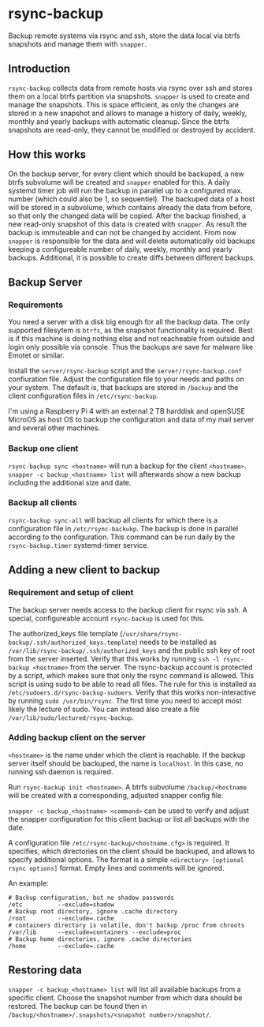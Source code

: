 # rsync-backup
Backup remote systems via rsync and ssh, store the data local via btrfs
snapshots and manage them with `snapper`.

## Introduction
`rsync-backup` collects data from remote hosts via rsync over ssh and stores them on a local btrfs partition via snapshots. `snapper` is used to create and manage the snapshots. This is space efficient, as only the changes are stored in a new snapshot and allows to manage a history of daily, weekly, monthly and yearly backups with automatic cleanup. Since the btrfs snapshots are read-only, they cannot be modified or destroyed by accident.

## How this works
On the backup server, for every client which should be backuped, a new btrfs subvolume will be created and `snapper` enabled for this.
A daily systemd timer job will run the backup in parallel up to a configured max. number (which could also be 1, so sequentiel).
The backuped data of a host will be stored in a subvolume, which contains already the data from before, so that only the changed data will be copied. After the backup finished, a new read-only snapshot of this data is created with `snapper`. As result the backup is immuteable and can not be changed by accident. From now `snapper` is responsible for the data and will delete automatically old backups keeping a configureable number of daily, weekly, monthly and yearly backups. Additional, it is possible to create diffs between different backups.

## Backup Server

### Requirements

You need a server with a disk big enough for all the backup data. The only
supported filesytem is `btrfs`, as the snapshot functionality is required.
Best is if this machine is doing nothing else and not reacheable from outside
and login only possible via console. Thus the backups are save for malware
like Emotet or similar.

Install the `server/rsync-backup` script and the `server/rsync-backup.conf`
confiuration file. Adjust the configuration file to your needs and paths on
your system. The default is, that backups are stored in `/backup` and the
client configuration files in `/etc/rsync-backup`.

I'm using a Raspberry Pi 4 with an external 2 TB harddisk and openSUSE MicroOS
as host OS to backup the configuration and data of my mail server and several
other machines.

### Backup one client

`rsync-backup sync <hostname>` will run a backup for the client `<hostname>`.
`snapper -c backup_<hostname> list` will afterwards show a new backup
including the additional size and date.


### Backup all clients

`rsync-backup sync-all` will backup all clients for which there is a
configuration file in `/etc/rsync-backukp`. The backup is done in parallel
according to the configuration. This command can be run daily by the
`rsync-backup.timer` systemd-timer service.

## Adding a new client to backup

### Requirement and setup of client

The backup server needs access to the backup client for rsync via ssh. A
special, configureable account `rsync-backup` is used for this.

The authorized_keys file template
(`/usr/share/rsync-backup/.ssh/authorized_keys.template`) needs to be
installed as `/var/lib/rsync-backup/.ssh/authorized_keys` and the public ssh
key of root from the server inserted. Verify that this works by running
```ssh -l rsync-backup <hostname>``` from the server. The rsync-backup account
is protected by a script, which makes sure that only the rsync command is
allowed.
This script is using sudo to be able to read all files. The rule for this is
installed as `/etc/sudoers.d/rsync-backup-sudoers`. Verify that this works
non-interactive by running ```sudo /usr/bin/rsync```. The first time you need
to accept most likely the lecture of sudo. You can instead also create a file
`/var/lib/sudo/lectured/rsync-backup`.

### Adding backup client on the server

`<hostname>` is the name under which the client is reachable. If the backup
server itself should be backuped, the name is `localhost`. In this case, no
running ssh daemon is required.

Run ```rsync-backup init <hostname>```. A btrfs subvolume `/backup/<hostname`
will be created with a corresponding, adjusted snapper config file.

`snapper -c backup_<hostname> <command>` can be used to verify and adjust the
snapper configuration for this client backup or list all backups with the
date.

A configuration file `/etc/rsync-backup/<hostname.cfg>` is required. It
specifies, which directories on the client should be backuped, and allows to
specify additional options. The format is a simple `<directory> [optional rsync options]` format. Empty lines and comments will be ignored.

An example:
```
# Backup configuration, but no shadow passwords
/etc          --exclude=shadow
# Backup root directory, ignore .cache directory
/root         --exclude=.cache
# containers directory is volatile, don't backup /proc from chroots
/var/lib      --exclude=containers --exclude=proc
# Backup home directories, ignore .cache directories
/home         --exclude=.cache
```

## Restoring data

`snapper -c backup_<hostname> list` will list all available backups from a
specific client. Choose the snapshot number from which data should be
restored. The backup can be found then in
`/backup/<hostname>/.snapshots/<snapshot number>/snapshot/`.
